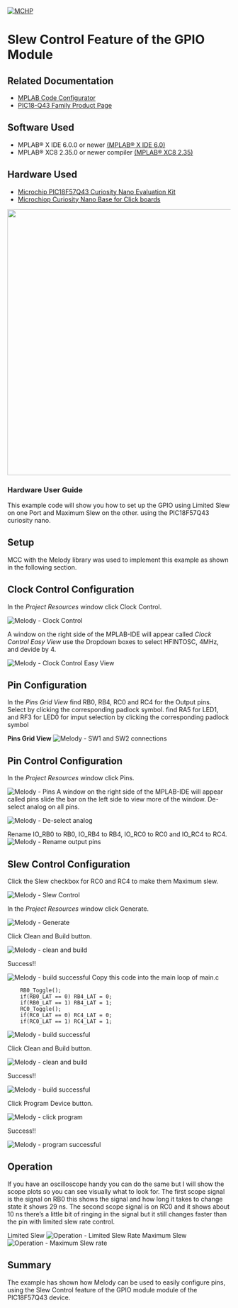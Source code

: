 <!-- Please do not change this logo with link -->

[![MCHP](images/microchip.png)](https://www.microchip.com)

# Slew Control Feature of the GPIO Module

<!-- This is where the introduction to the example goes, including mentioning the peripherals used -->

## Related Documentation

<!-- Any information about an application note or tech brief can be linked here. Use unbreakable links!
     In addition a link to the device family landing page and relevant peripheral pages as well:
     - [AN3381 - Brushless DC Fan Speed Control Using Temperature Input and Tachometer Feedback](https://microchip.com/00003381/)
     - [PIC18F-Q10 Family Product Page](https://www.microchip.com/design-centers/8-bit/pic-mcus/device-selection/pic18f-q10-product-family) -->
- [MPLAB Code Configurator](https://www.microchip.com/en-us/development-tools-tools-and-software/embedded-software-center/mplab-code-configurator)
- [PIC18-Q43 Family Product Page](https://www.microchip.com/en-us/products/microcontrollers-and-microprocessors/8-bit-mcus/pic-mcus/pic18-q43)
## Software Used

<!-- All software used in this example must be listed here. Use unbreakable links!
     - MPLAB® X IDE 5.30 or newer [(microchip.com/mplab/mplab-x-ide)](http://www.microchip.com/mplab/mplab-x-ide)
     - MPLAB® XC8 2.10 or a newer compiler [(microchip.com/mplab/compilers)](http://www.microchip.com/mplab/compilers)
     - MPLAB® Code Configurator (MCC) 3.95.0 or newer [(microchip.com/mplab/mplab-code-configurator)](https://www.microchip.com/mplab/mplab-code-configurator)
     - MPLAB® Code Configurator (MCC) Device Libraries PIC10 / PIC12 / PIC16 / PIC18 MCUs [(microchip.com/mplab/mplab-code-configurator)](https://www.microchip.com/mplab/mplab-code-configurator)
     - Microchip PIC18F-Q Series Device Support (1.4.109) or newer [(packs.download.microchip.com/)](https://packs.download.microchip.com/) -->

- MPLAB® X IDE 6.0.0 or newer [(MPLAB® X IDE 6.0)](https://www.microchip.com/en-us/development-tools-tools-and-software/mplab-x-ide?utm_source=GitHub&utm_medium=TextLink&utm_campaign=MCU8_MMTCha_MPAE_Examples&utm_content=pic18f57q43-cnano-slew-control-mplab-melody-github)
- MPLAB® XC8 2.35.0 or newer compiler [(MPLAB® XC8 2.35)](https://www.microchip.com/en-us/development-tools-tools-and-software/mplab-xc-compilers?utm_source=GitHub&utm_medium=TextLink&utm_campaign=MCU8_MMTCha_MPAE_Examples&utm_content=pic18f57q43-cnano-slew-control-mplab-melody-github)

## Hardware Used

<!-- All hardware used in this example must be listed here. Use unbreakable links!
     - PIC18F47Q10 Curiosity Nano [(DM182029)](https://www.microchip.com/Developmenttools/ProductDetails/DM182029)
     - Curiosity Nano Base for Click boards™ [(AC164162)](https://www.microchip.com/Developmenttools/ProductDetails/AC164162)
     - POT Click board™ [(MIKROE-3402)](https://www.mikroe.com/pot-click) -->
- [Microchip PIC18F57Q43 Curiosity Nano Evaluation Kit](https://www.microchip.com/developmenttools/ProductDetails/DM164150)
- [Microchiop Curiosity Nano Base for Click boards](https://www.microchip.com/developmenttools/ProductDetails/AC164162)

<img src="images/gpio_setup.png" width="600"/></a>
### Hardware User Guide

This example code will show you how to set up the GPIO using Limited Slew on one Port and Maximum Slew on the other.  using the  PIC18F57Q43 curiosity nano.

## Setup

<!-- Explain how to connect hardware and set up software. Depending on complexity, step-by-step instructions and/or tables and/or images can be used -->
MCC with the Melody library was used to implement this example as shown in the following section.
## Clock Control Configuration
In the *Project Resources* window click Clock Control. 

![Melody - Clock Control](images/ioc_clock_control.png)

A window on the right side of the MPLAB-IDE will appear called *Clock Control Easy View* use the Dropdown boxes to select HFINTOSC, 4MHz, and devide by 4.

![Melody - Clock Control Easy View](images/ioc_clock_control_easy_view.png)

## Pin Configuration
In the *Pins Grid View* find RB0, RB4, RC0 and RC4 for the Output pins. Select by clicking the corresponding padlock symbol. find RA5 for LED1, and RF3 for LED0 for imput selection by clicking the corresponding padlock symbol

**Pins Grid View**
![Melody - SW1 and SW2 connections](images/src_pin_selection.png)

## Pin Control Configuration
In the *Project Resources* window click Pins. 

![Melody - Pins ](images/ioc_pins.png)
A window on the right side of the MPLAB-IDE will appear called pins slide the bar on the left side to view more of the window.
De-select analog on all pins. 

![Melody - De-select analog](images/src_deselect_analog.png)

Rename IO_RB0 to RB0, IO_RB4 to RB4, IO_RC0 to RC0 and IO_RC4 to RC4. 
![Melody - Rename output pins](images/src_rename_pins.png)
## Slew Control Configuration
Click the Slew checkbox for RC0 and RC4 to make them Maximum slew. 

![Melody - Slew Control](images/src_deselect_slew_portc.png)

In the *Project Resources* window click Generate.

![Melody - Generate](images/IOC_click_generate.png)

Click Clean and Build button.

![Melody - clean and build](images/ioc_click_clean_and_build.png)

Success!!

![Melody - build successful](images/IOC_build_successful.png)
Copy this code into the main loop of main.c

        RB0_Toggle();
        if(RB0_LAT == 0) RB4_LAT = 0;
        if(RB0_LAT == 1) RB4_LAT = 1;
        RC0_Toggle();
        if(RC0_LAT == 0) RC4_LAT = 0;
        if(RC0_LAT == 1) RC4_LAT = 1;
![Melody - build successful](images/src_main_code.png)

Click Clean and Build button.

![Melody - clean and build](images/ioc_click_clean_and_build.png)

Success!!

![Melody - build successful](images/IOC_build_successful.png)

Click Program Device button.

![Melody - click program](images/ioc_click_program.png)

Success!!

![Melody - program successful](images/ioc_program_successful.png)
## Operation

<!-- Explain how to operate the example. Depending on complexity, step-by-step instructions and/or tables and/or images can be used -->
If you have an oscilloscope handy you can do the same but I will show the scope plots so you can see visually what to look for.
The first scope signal is the signal on RB0 this shows the signal and how long it takes to change state it shows 29 ns. The second scope signal is on RC0 and it shows about 10 ns there’s a little bit of ringing in the signal but it still changes faster than the pin with limited slew rate control.

Limited Slew
![Operation - Limited Slew Rate](images/Limited_Slew_Rate.png)
Maximum Slew
![Operation - Maximum Slew rate](images/Maximum_Slew_Rate.png)

## Summary

<!-- Summarize what the example has shown -->
The example has shown how Melody can be used to easily configure pins, using the Slew Control feature of the GPIO module module of the PIC18F57Q43 device.